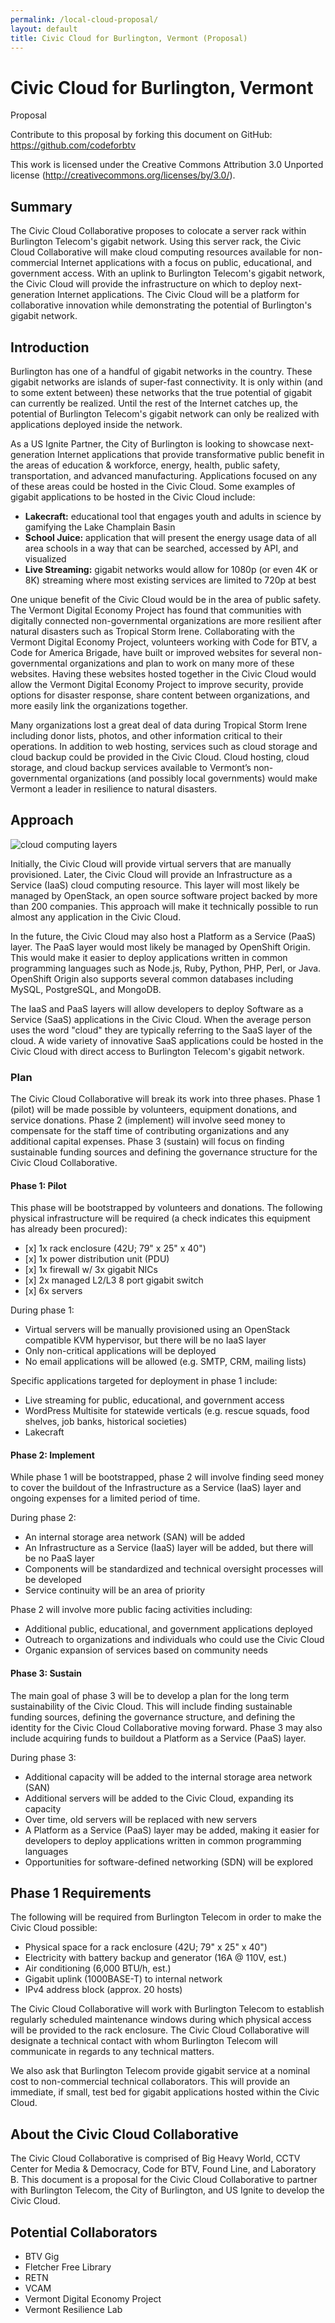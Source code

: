 ```yaml
---
permalink: /local-cloud-proposal/
layout: default
title: Civic Cloud for Burlington, Vermont (Proposal)
---
```


Civic Cloud for Burlington, Vermont
===================================

Proposal

Contribute to this proposal by forking this document on GitHub:  
<https://github.com/codeforbtv>

This work is licensed under the Creative Commons Attribution 3.0 Unported license (<http://creativecommons.org/licenses/by/3.0/>).

Summary
-------

The Civic Cloud Collaborative proposes to colocate a server rack within Burlington Telecom's gigabit network. Using this server rack, the Civic Cloud Collaborative will make cloud computing resources available for non-commercial Internet applications with a focus on public, educational, and government access. With an uplink to Burlington Telecom's gigabit network, the Civic Cloud will provide the infrastructure on which to deploy next-generation Internet applications. The Civic Cloud will be a platform for collaborative innovation while demonstrating the potential of Burlington's gigabit network.

Introduction
------------

Burlington has one of a handful of gigabit networks in the country. These gigabit networks are islands of super-fast connectivity. It is only within (and to some extent between) these networks that the true potential of gigabit can currently be realized. Until the rest of the Internet catches up, the potential of Burlington Telecom's gigabit network can only be realized with applications deployed inside the network.

As a US Ignite Partner, the City of Burlington is looking to showcase next-generation Internet applications that provide transformative public benefit in the areas of education & workforce, energy, health, public safety, transportation, and advanced manufacturing. Applications focused on any of these areas could be hosted in the Civic Cloud. Some examples of gigabit applications to be hosted in the Civic Cloud include:

* **Lakecraft:** educational tool that engages youth and adults in science by gamifying the Lake Champlain Basin
* **School Juice:** application that will present the energy usage data of all area schools in a way that can be searched, accessed by API, and visualized
* **Live Streaming:** gigabit networks would allow for 1080p (or even 4K or 8K) streaming where most existing services are limited to 720p at best

One unique benefit of the Civic Cloud would be in the area of public safety. The Vermont Digital Economy Project has found that communities with digitally connected non-governmental organizations are more resilient after natural disasters such as Tropical Storm Irene. Collaborating with the Vermont Digital Economy Project, volunteers working with Code for BTV, a Code for America Brigade, have built or improved websites for several non-governmental organizations and plan to work on many more of these websites. Having these websites hosted together in the Civic Cloud would allow the Vermont Digital Economy Project to improve security, provide options for disaster response, share content between organizations, and more easily link the organizations together.

Many organizations lost a great deal of data during Tropical Storm Irene including donor lists, photos, and other information critical to their operations. In addition to web hosting, services such as cloud storage and cloud backup could be provided in the Civic Cloud. Cloud hosting, cloud storage, and cloud backup services available to Vermont’s non-governmental organizations (and possibly local governments) would make Vermont a leader in resilience to natural disasters.

Approach
--------

![cloud computing layers](http://upload.wikimedia.org/wikipedia/commons/3/3c/Cloud_computing_layers.png "cloud computing layers")

Initially, the Civic Cloud will provide virtual servers that are manually provisioned. Later, the Civic Cloud will provide an Infrastructure as a Service (IaaS) cloud computing resource. This layer will most likely be managed by OpenStack, an open source software project backed by more than 200 companies. This approach will make it technically possible to run almost any application in the Civic Cloud. 

In the future, the Civic Cloud may also host a Platform as a Service (PaaS) layer. The PaaS layer would most likely be managed by OpenShift Origin. This would make it easier to deploy applications written in common programming languages such as Node.js, Ruby, Python, PHP, Perl, or Java. OpenShift Origin also supports several common databases including MySQL, PostgreSQL, and MongoDB.

The IaaS and PaaS layers will allow developers to deploy Software as a Service (SaaS) applications in the Civic Cloud. When the average person uses the word "cloud" they are typically referring to the SaaS layer of the cloud. A wide variety of innovative SaaS applications could be hosted in the Civic Cloud with direct access to Burlington Telecom's gigabit network.

### Plan

The Civic Cloud Collaborative will break its work into three phases. Phase 1 (pilot) will be made possible by volunteers, equipment donations, and service donations. Phase 2 (implement) will involve seed money to compensate for the staff time of contributing organizations and any additional capital expenses. Phase 3 (sustain) will focus on finding sustainable funding sources and defining the governance structure for the Civic Cloud Collaborative.

#### Phase 1: Pilot

This phase will be bootstrapped by volunteers and donations. The following physical infrastructure will be required (a check indicates this equipment has already been procured):

* \[x\] 1x rack enclosure (42U; 79" x 25" x 40")
* \[x\] 1x power distribution unit (PDU)
* \[x\] 1x firewall w/ 3x gigabit NICs
* \[x\] 2x managed L2/L3 8 port gigabit switch
* \[x\] 6x servers

During phase 1:

* Virtual servers will be manually provisioned using an OpenStack compatible KVM hypervisor, but there will be no IaaS layer
* Only non-critical applications will be deployed
* No email applications will be allowed (e.g. SMTP, CRM, mailing lists)

Specific applications targeted for deployment in phase 1 include:

* Live streaming for public, educational, and government access
* WordPress Multisite for statewide verticals (e.g. rescue squads, food shelves, job banks, historical societies)
* Lakecraft

#### Phase 2: Implement

While phase 1 will be bootstrapped, phase 2 will involve finding seed money to cover the buildout of the Infrastructure as a Service (IaaS) layer and ongoing expenses for a limited period of time.

During phase 2:

* An internal storage area network (SAN) will be added
* An Infrastructure as a Service (IaaS) layer will be added, but there will be no PaaS layer
* Components will be standardized and technical oversight processes will be developed
* Service continuity will be an area of priority

Phase 2 will involve more public facing activities including:

* Additional public, educational, and government applications deployed
* Outreach to organizations and individuals who could use the Civic Cloud
* Organic expansion of services based on community needs

#### Phase 3: Sustain

The main goal of phase 3 will be to develop a plan for the long term sustainability of the Civic Cloud. This will include finding sustainable funding sources, defining the governance structure, and defining the identity for the Civic Cloud Collaborative moving forward. Phase 3 may also include acquiring funds to buildout a Platform as a Service (PaaS) layer.

During phase 3:

* Additional capacity will be added to the internal storage area network (SAN)
* Additional servers will be added to the Civic Cloud, expanding its capacity
* Over time, old servers will be replaced with new servers
* A Platform as a Service (PaaS) layer may be added, making it easier for developers to deploy applications written in common programming languages
* Opportunities for software-defined networking (SDN) will be explored

Phase 1 Requirements
--------------------

The following will be required from Burlington Telecom in order to make the Civic Cloud possible:

* Physical space for a rack enclosure (42U; 79" x 25" x 40")
* Electricity with battery backup and generator (16A @ 110V, est.)
* Air conditioning (6,000 BTU/h, est.)
* Gigabit uplink (1000BASE-T) to internal network
* IPv4 address block (approx. 20 hosts) 

The Civic Cloud Collaborative will work with Burlington Telecom to establish regularly scheduled maintenance windows during which physical access will be provided to the rack enclosure. The Civic Cloud Collaborative will designate a technical contact with whom Burlington Telecom will communicate in regards to any technical matters.

We also ask that Burlington Telecom provide gigabit service at a nominal cost to non-commercial technical collaborators. This will provide an immediate, if small, test bed for gigabit applications hosted within the Civic Cloud.

About the Civic Cloud Collaborative
-----------------------------------

The Civic Cloud Collaborative is comprised of Big Heavy World, CCTV Center for Media & Democracy, Code for BTV, Found Line, and Laboratory B. This document is a proposal for the Civic Cloud Collaborative to partner with Burlington Telecom, the City of Burlington, and US Ignite to develop the Civic Cloud.

Potential Collaborators
-----------------------

* BTV Gig
* Fletcher Free Library
* RETN
* VCAM
* Vermont Digital Economy Project
* Vermont Resilience Lab
